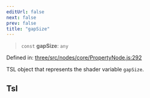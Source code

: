 ```yaml
---
editUrl: false
next: false
prev: false
title: "gapSize"
---
```


> `const` **gapSize**: `any`

Defined in: [three/src/nodes/core/PropertyNode.js:292](https://github.com/DefinitelyMaybe/three-i18n/blob/fa57b79433d1c349ffb23a78727299c8d4190136/three/src/nodes/core/PropertyNode.js#L292)

TSL object that represents the shader variable `gapSize`.

## Tsl
